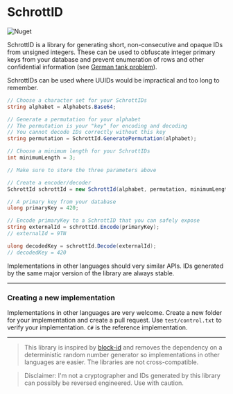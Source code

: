 # SchrottID

<img alt="Nuget" src="https://img.shields.io/nuget/dt/SchrottID?logo=nuget&label=NuGet&link=https%3A%2F%2Fwww.nuget.org%2Fpackages%2FSchrottID%2F">

SchrottID is a library for generating short, non-consecutive and opaque IDs from unsigned integers.
These can be used to obfuscate integer primary keys from your database and prevent enumeration of rows and other
confidential information
(see [German tank problem](https://de.wikipedia.org/wiki/German_tank_problem)).

SchrottIDs can be used where UUIDs would be impractical and too long to remember.

```csharp
// Choose a character set for your SchrottIDs
string alphabet = Alphabets.Base64;

// Generate a permutation for your alphabet
// The permutation is your "key" for encoding and decoding
// You cannot decode IDs correctly without this key
string permutation = SchrottId.GeneratePermutation(alphabet);

// Choose a minimum length for your SchrottIDs
int minimumLength = 3;

// Make sure to store the three parameters above

// Create a encoder/decoder
SchrottId schrottId = new SchrottId(alphabet, permutation, minimumLength);

// A primary key from your database
ulong primaryKey = 420;

// Encode primaryKey to a SchrottID that you can safely expose
string externalId = schrottId.Encode(primaryKey);
// externalId = 9TN

ulong decodedKey = schrottId.Decode(externalId);
// decodedKey = 420
```

Implementations in other languages should very similar APIs. IDs generated by the same major version of the library are
always stable.

---

### Creating a new implementation

Implementations in other languages are very welcome. Create a new folder for your implementation and create a pull
request. Use `test/control.txt` to verify your implementation. `C#` is the reference implementation.

---

> This library is inspired by [block-id](https://github.com/drifting-in-space/block-id) and removes the dependency on a
> deterministic random number generator so implementations in other languages are easier. The libraries are not
> cross-compatible.

> Disclaimer: I'm not a cryptographer and IDs generated by this library can possibly be reversed engineered. Use with
> caution. 